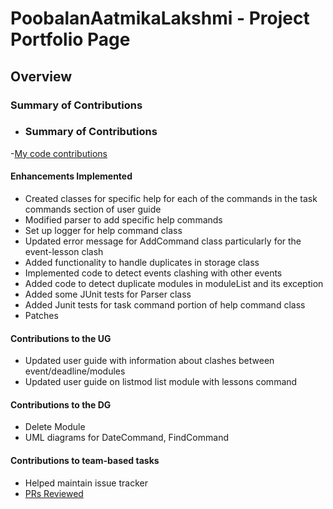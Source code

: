 # PoobalanAatmikaLakshmi - Project Portfolio Page

## Overview


### Summary of Contributions
- ### Summary of Contributions
-[My code contributions](https://nus-cs2113-ay2223s2.github.io/tp-dashboard/?search=&sort=groupTitle&sortWithin=title&timeframe=commit&mergegroup=&groupSelect=groupByRepos&breakdown=true&checkedFileTypes=docs~functional-code~test-code~other&since=2023-02-17&tabOpen=true&tabType=authorship&tabAuthor=PoobalanAatmikaLakshmi&tabRepo=AY2223S2-CS2113-T13-4%2Ftp%5Bmaster%5D&authorshipIsMergeGroup=false&authorshipFileTypes=docs~functional-code~test-code&authorshipIsBinaryFileTypeChecked=false&authorshipIsIgnoredFilesChecked=false)

#### Enhancements Implemented
- Created classes for specific help for each of the commands in the task commands section of user guide 
- Modified parser to add specific help commands 
- Set up logger for help command class 
- Updated error message for AddCommand class particularly for the event-lesson clash
- Added functionality to handle duplicates in storage class
- Implemented code to detect events clashing with other events 
- Added code to detect duplicate modules in moduleList and its exception 
- Added some JUnit tests for Parser class 
- Added Junit tests for task command portion of help command class
- Patches 

#### Contributions to the UG
- Updated user guide with information about clashes between event/deadline/modules 
- Updated user guide on listmod list module with lessons command 
#### Contributions to the DG
- Delete Module 
- UML diagrams for DateCommand, FindCommand
#### Contributions to team-based tasks
- Helped maintain issue tracker 
- [PRs Reviewed](https://github.com/AY2223S2-CS2113-T13-4/tp/pulls?q=is%3Apr+is%3Aclosed+reviewed-by%3A%40me)
